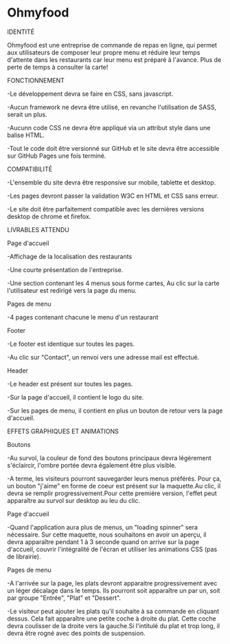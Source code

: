 # Ohmyfood

IDENTITÉ

Ohmyfood est une entreprise de commande de repas en ligne, qui permet aux utilisateurs de composer leur propre menu et réduire leur temps d'attente dans les restaurants car leur menu est préparé à l'avance. Plus de perte de temps à consulter la carte!

FONCTIONNEMENT

-Le développement devra se faire en CSS, sans javascript.

-Aucun framework ne devra être utilisé, en revanche l'utilisation de SASS, serait un plus.

-Aucunn code CSS ne devra être appliqué via un attribut style dans une balise HTML.

-Tout le code doit être versionné sur GitHub et le site devra être accessible sur GitHub Pages une fois terminé.

COMPATIBILITÉ

-L'ensemble du site devra être responsive sur mobile, tablette et desktop.

-Les pages devront passer la validation W3C en HTML et CSS sans erreur.

-Le site doit être parfaitement compatible avec les dernières versions desktop de chrome et firefox.

LIVRABLES ATTENDU

Page d'accueil

-Affichage de la localisation des restaurants

-Une courte présentation de l'entreprise.

-Une section contenant les 4 menus sous forme cartes, Au clic sur la carte l'utilisateur est redirigé vers la page du menu.

Pages de menu

-4 pages contenant chacune le menu d'un restaurant

Footer

-Le footer est identique sur toutes les pages.

-Au clic sur "Contact", un renvoi vers une adresse mail est effectué.

Header

-Le header est présent sur toutes les pages.

-Sur la page d'accueil, il contient le logo du site.

-Sur les pages de menu, il contient en plus un bouton de retour vers la page d'accueil.

EFFETS GRAPHIQUES ET ANIMATIONS

Boutons

-Au survol, la couleur de fond des boutons principaux devra légèrement s'éclaircir, l'ombre portée devra également être plus visible.

-A terme, les visiteurs pourront sauvegarder leurs menus préférés. Pour ça, un bouton "j'aime" en forme de coeur est présent sur la maquette.Au clic, il devra se remplir progressivement.Pour cette premiére version, l'effet peut apparaître au survol sur desktop au leu du clic.

Page d'accueil

-Quand l'application aura plus de menus, un "loading spinner" sera nécessaire. Sur cette maquette, nous souhaitons en avoir un aperçu, il devra apparaître pendant 1 à 3 seconde quand on arrive sur la page d'accueil, couvrir l'intégralité de l'écran et utiliser les animations CSS (pas de librairie).

Pages de menu

-A l'arrivée sur la page, les plats devront apparaitre progressivement avec un léger décalage dans le temps. Ils pourront soit apparaître un par un, soit par groupe "Entrée", "Plat" et "Dessert".

-Le visiteur peut ajouter les plats qu'il souhaite à sa commande en cliquant dessus. Cela fait apparaître une petite coche à droite du plat. Cette coche devra coulisser de la droite vers la gauche.Si l'intitulé du plat et trop long, il devra être rogné avec des points de suspension.

